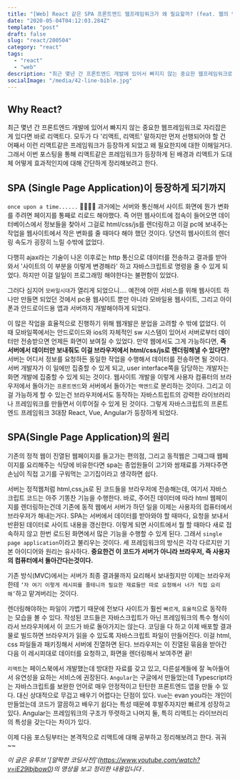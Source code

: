 ```yaml
---
title: "[Web] React 같은 SPA 프론트엔드 웹프레임워크가 왜 필요할까? (feat. 웹의 역사) "
date: "2020-05-04T04:12:03.284Z"
template: "post"
draft: false
slug: "react/200504"
category: "react"
tags:
  - "react"
  - "web"
description: "최근 몇년 간 프론트엔드 개발에 있어서 빠지지 않는 중요한 웹프레임워크로 자리잡은 게 있다면 바로 리액트다. 모두가 다 '리액트, 리액트' 말하지만 먼저 선행되어야 할 건 어째서 이런 리액트같은 프레임워크가 등장하게 되었고 왜 필요한지에 대한 이해일거다."
socialImage: "/media/42-line-bible.jpg"
---
```


## Why React?

최근 몇년 간 프론트엔드 개발에 있어서 빠지지 않는 중요한 웹프레임워크로 자리잡은 게 있다면 바로 리액트다. 모두가 다 '리액트, 리액트' 말하지만 먼저 선행되어야 할 건 어째서 이런 리액트같은 프레임워크가 등장하게 되었고 왜 필요한지에 대한 이해일거다. 그래서 이번 포스팅을 통해 리액트같은 프레임워크가 등장하게 된 배경과 리액트가 도대체 어떻게 효과적인지에 대해 간단하게 정리해보려고 한다.

## SPA (Single Page Application)이 등장하게 되기까지

`once upon a time......` 👨‍🦳👸🤴
과거에는 서버와 통신해서 사이트 화면에 뭔가 변화를 주려면 페이지를 통째로 리로드 해야했다. 즉 어떤 웹사이트에 접속이 들어오면 데이터베이스에서 정보들을 찾아서 그걸로 html/css/js를 렌더링하고 이걸 pc에 보내주는 작업을 웹사이트에서 작은 변화를 줄 때마다 해야 했던 것이다. 당연히 웹사이트의 렌더링 속도가 굉장히 느릴 수밖에 없었다.

다행히 ajax라는 기술이 나온 이후로는 http 통신으로 데이터를 전송하고 결과를 받아와서
'사이트의 이 부분을 이렇게 변경해라' 하고 자바스크립트로 명령을 줄 수 있게 되었다. 하지만 이걸 일일이 프로그래밍 해야한다는 불편함이 있었다.

그러다 심지어 `모바일시대`가 열리게 되었으니.... 예전에 어떤 서비스를 위해 웹사이트 하나만 만들면 되었던 것에서 pc용 웹사이트 뿐만 아니라 모바일용 웹사이트, 그리고 아이폰과 안드로이드용 앱과 서버까지 개발해야하게 되었다.

이 많은 작업을 효율적으로 진행하기 위해 웹개발은 분업을 고려할 수 밖에 없었다. 이 때 모바일쪽에서는 안드로이드와 ios의 자체적인 sw 시스템이 있어서 서버로부터 데이터만 전송받으면 언제든 화면이 보여질 수 있었다. 만약 웹에서도 그게 가능하다면, <strong>즉 서버에서 데이터만 보내줘도 이걸 브라우저에서 html/css/js로 렌더링해낼 수 있다면?</strong> 서버는 어디서 정보를 요청하든 동일한 작업을 수행해서 데이터를 전송하면 될 것이다. 서버 개발자가 이 일에만 집중할 수 있게 되고, user interface쪽을 담당하는 개발자는 화면 개발에 집중할 수 있게 되는 것이다.
웹사이트 개발을 이렇게 사용자 컴퓨터의 브라우저에서 돌아가는 `프론트엔드`와 서버에서 돌아가는 `백엔드`로 분리하는 것이다. 그리고 이걸 가능하게 할 수 있는건 브라우저에서도 동작하는 자바스트립트의 강력한 라이브러리나 프레임워크를 만들면서 이루어질 수 있게 된 것이다. 그렇게 자바스크립트의 프론트엔드 프레임워크 3대장 React, Vue, Angular가 등장하게 되었다.

## SPA(Single Page Application)의 원리

기존의 정적 웹이 진열된 웹페이지를 들고가는 편의점, 그리고 동적웹은 그때그때 웹페이지를 요리해주는 식당에 비유한다면 spa는 종업원들이 고기와 쌈재료를 가져다주면 손님이 직접 고기를 구워먹는 고기집이라고 생각하면 쉽다.

서버는 정적웹처럼 html,css,js로 된 코드들을 브라우저에 전송해는데, 여기서 자바스크립트 코드는 아주 기똥찬 기능을 수행한다. 바로, 주어진 데이터에 따라 html 웹페이지를 렌더링하는건데 기존에 동적 웹에서 서버가 하던 일을 이제는 사용자의 컴퓨터에서 브라우저가 해내는거다.
SPA는 서버에서 데이터를 받아와야 할 때마다, 요청을 보내서 반환된 데이터로 사이트 내용을 갱신한다. 이렇게 되면 사이트에서 뭘 할 때마다 새로 접속하지 않고 한번 로드된 화면에서 많은 기능을 수행할 수 있게 된다. 그래서 `single page application`이라고 불리우는 것이다.
세 프레임워크의 방식은 각각 다르지만 기본 아이디어와 원리는 유사하다. <strong>중요한건 이 코드가 서버가 아니라 브라우저,
즉 사용자의 컴퓨터에서 돌아간다는것이다.</strong>

기존 방식(MVC)에서는 서버가 최종 결과물까지 요리해서 보내줬지만 이제는 브라우저한테 `‘자 여기 이렇게 레시피를 줄테니까 필요한 재료들만 따로 요청해서 너가 직접 요리해’`하고 맡겨버리는 것이다.

렌더링해야하는 파일이 가볍기 때문에 전보다 사이트가 훨씬 `빠르게`, `효율적`으로 동작하는 모습을 볼 수 있다.
작성된 코드들은 자바스크립트가 아닌 프레임워크의 특수 형식이라서 브라우저에서 이 코드가 바로 돌아가지는 않는다. 코딩을 다 하고 이제 배포할 결과물로 빌드하면 브라우저가 읽을 수 있도록 자바스크립트 파일이 만들어진다. 이걸 html, css 파일들과 패키징해서 서버에 진열하면 된다. 브라우저는 이 진열된 묶음을 받아간 다음 이 레시피대로 데이터를 요청하고, 화면을 렌더링해서 보여주면 끝!

`리액트`는 페이스북에서 개발했는데 방대한 자료를 갖고 있고, 다른설계들에 잘 녹아들어서 유연성을 요하는 서비스에 권장된다. `Angular`는 구글에서 만들었는데 Typescript라는 자바스크립트를 보완한 언어로 매우 안정적이고 탄탄한 프론트엔드 앱을 만들 수 있다. 대신 상대적으로 무겁고 배우기 어렵다는 단점이 있다. `Vue`는 evan you라는 개인이 만들었는데 코드가 깔끔하고 배우기 쉽다는 특성 때문에 후발주자지만 빠르게 성장하고 있다. Angular는 프레임워크의 구조가 뚜렷하고 나머지 둘, 특히 리액트는 라이브러리의 특성을 갖는다는 차이가 있다.

이제 다음 포스팅부터는 본격적으로 리액트에 대해 공부하고 정리해보려고 한다. 궈궈~~

_이 글은 유투브 '[얄팍한 코딩사전]'(https://www.youtube.com/watch?v=iE29lbjbow0)의 영상을 보고 정리한 내용입니다 ._
